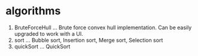 # algorithms

1. BruteForceHull ... Brute force convex hull implementation. Can be easily upgraded to work with a UI.
2. sort ... Bubble sort, Insertion sort, Merge sort, Selection sort
3. quickSort ... QuickSort
